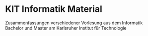 # KIT Informatik Material
 Zusammenfassungen verschiedener Vorlesung aus dem Informatik Bachelor und Master am Karlsruher Institut für Technologie
